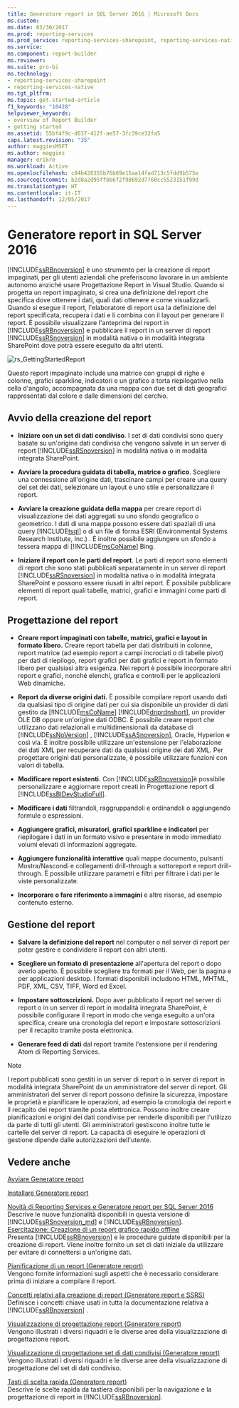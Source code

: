 ```yaml
---
title: Generatore report in SQL Server 2016 | Microsoft Docs
ms.custom: 
ms.date: 03/30/2017
ms.prod: reporting-services
ms.prod_service: reporting-services-sharepoint, reporting-services-native
ms.service: 
ms.component: report-builder
ms.reviewer: 
ms.suite: pro-bi
ms.technology:
- reporting-services-sharepoint
- reporting-services-native
ms.tgt_pltfrm: 
ms.topic: get-started-article
f1_keywords: "10428"
helpviewer_keywords:
- overview of Report Builder
- getting started
ms.assetid: 55bf4f9c-d037-412f-ae57-3fc39ce32fa5
caps.latest.revision: "35"
author: maggiesMSFT
ms.author: maggies
manager: erikre
ms.workload: Active
ms.openlocfilehash: c84b428355b76b69e15aa14fad713c5fdd9b575e
ms.sourcegitcommit: b2d8a2d95ffbb6f2f98692d7760cc5523151f99d
ms.translationtype: HT
ms.contentlocale: it-IT
ms.lasthandoff: 12/05/2017
---
```

# <a name="report-builder-in-sql-server-2016"></a>Generatore report in SQL Server 2016
  [!INCLUDE[ssRBnoversion](../../includes/ssrbnoversion-md.md)] è uno strumento per la creazione di report impaginati, per gli utenti aziendali che preferiscono lavorare in un ambiente autonomo anziché usare Progettazione Report in Visual Studio.  Quando si progetta un report impaginato, si crea una definizione del report che specifica dove ottenere i dati, quali dati ottenere e come visualizzarli. Quando si esegue il report, l'elaboratore di report usa la definizione del report specificata, recupera i dati e li combina con il layout per generare il report. È possibile visualizzare l'anteprima dei report in [!INCLUDE[ssRBnoversion](../../includes/ssrbnoversion-md.md)] e pubblicare il report in un server di report [!INCLUDE[ssRSnoversion](../../includes/ssrsnoversion-md.md)] in modalità nativa o in modalità integrata SharePoint dove potrà essere eseguito da altri utenti.  
  
 ![rs_GettingStartedReport](../../reporting-services/report-builder/media/rs-gettingstartedreport.png "rs_GettingStartedReport")  
  
 Questo report impaginato include una matrice con gruppi di righe e colonne, grafici sparkline, indicatori e un grafico a torta riepilogativo nella cella d'angolo, accompagnata da una mappa con due set di dati geografici rappresentati dal colore e dalle dimensioni del cerchio.  
  
##  <a name="JumpStartReptCreation"></a> Avvio della creazione del report  
  
-   **Iniziare con un set di dati condiviso**. I set di dati condivisi sono query basate su un'origine dati condivisa che vengono salvate in un server di report [!INCLUDE[ssRSnoversion](../../includes/ssrsnoversion-md.md)] in modalità nativa o in modalità integrata SharePoint.  
  
-   **Avviare la procedura guidata di tabella, matrice o grafico**. Scegliere una connessione all'origine dati, trascinare campi per creare una query del set dei dati, selezionare un layout e uno stile e personalizzare il report.  
  
-   **Avviare la creazione guidata della mappa** per creare report di visualizzazione dei dati aggregati su uno sfondo geografico o geometrico. I dati di una mappa possono essere dati spaziali di una query [!INCLUDE[tsql](../../includes/tsql-md.md)] o di un file di forma ESRI (Environmental Systems Research Institute, Inc.) . È inoltre possibile aggiungere un sfondo a tessera mappa di [!INCLUDE[msCoName](../../includes/msconame-md.md)] Bing.  
  
-   **Iniziare il report con le parti del report**. Le parti di report sono elementi di report che sono stati pubblicati separatamente in un server di report [!INCLUDE[ssRSnoversion](../../includes/ssrsnoversion-md.md)] in modalità nativa o in modalità integrata SharePoint e possono essere riusati in altri report. È possibile pubblicare elementi di report quali tabelle, matrici, grafici e immagini come parti di report.  
  
##  <a name="DesignRept"></a> Progettazione del report  
  
-   **Creare report impaginati con tabelle, matrici, grafici e layout in formato libero.** Creare report tabella per dati distribuiti in colonne, report matrice (ad esempio report a campi incrociati o di tabelle pivot) per dati di riepilogo, report grafici per dati grafici e report in formato libero per qualsiasi altra esigenza. Nei report è possibile incorporare altri report e grafici, nonché elenchi, grafica e controlli per le applicazioni Web dinamiche.  
  
-   **Report da diverse origini dati.** È possibile compilare report usando dati da qualsiasi tipo di origine dati per cui sia disponibile un provider di dati gestito da [!INCLUDE[msCoName](../../includes/msconame-md.md)] [!INCLUDE[dnprdnshort](../../includes/dnprdnshort-md.md)], un provider OLE DB oppure un'origine dati ODBC. È possibile creare report che utilizzano dati relazionali e multidimensionali da database di [!INCLUDE[ssNoVersion](../../includes/ssnoversion-md.md)] , [!INCLUDE[ssASnoversion](../../includes/ssasnoversion-md.md)], Oracle, Hyperion e così via. È inoltre possibile utilizzare un'estensione per l'elaborazione dei dati XML per recuperare dati da qualsiasi origine dei dati XML. Per progettare origini dati personalizzate, è possibile utilizzare funzioni con valori di tabella.  
  
-   **Modificare report esistenti.** Con [!INCLUDE[ssRBnoversion](../../includes/ssrbnoversion-md.md)]è possibile personalizzare e aggiornare report creati in Progettazione report di [!INCLUDE[ssBIDevStudioFull](../../includes/ssbidevstudiofull-md.md)].  
  
-   **Modificare i dati** filtrandoli, raggruppandoli e ordinandoli o aggiungendo formule o espressioni.  
  
-   **Aggiungere grafici, misuratori, grafici sparkline e indicatori** per riepilogare i dati in un formato visivo e presentare in modo immediato volumi elevati di informazioni aggregate.  
  
-   **Aggiungere funzionalità interattive** quali mappe documento, pulsanti Mostra/Nascondi e collegamenti drill-through a sottoreport e report drill-through. È possibile utilizzare parametri e filtri per filtrare i dati per le viste personalizzate.  
  
-   **Incorporare o fare riferimento a immagini** e altre risorse, ad esempio contenuto esterno.  
  
##  <a name="ManageRpt"></a> Gestione del report  
  
-   **Salvare la definizione del report** nel computer o nel server di report per poter gestire e condividere il report con altri utenti.  
  
-   **Scegliere un formato di presentazione** all'apertura del report o dopo averlo aperto. È possibile scegliere tra formati per il Web, per la pagina e per applicazioni desktop. I formati disponibili includono HTML, MHTML, PDF, XML, CSV, TIFF, Word ed Excel.  
  
-   **Impostare sottoscrizioni.** Dopo aver pubblicato il report nel server di report o in un server di report in modalità integrata SharePoint, è possibile configurare il report in modo che venga eseguito a un'ora specifica, creare una cronologia del report e impostare sottoscrizioni per il recapito tramite posta elettronica.  
  
-   **Generare feed di dati** dal report tramite l'estensione per il rendering Atom di Reporting Services.  
  
> [!NOTE]  
>  I report pubblicati sono gestiti in un server di report o in server di report in modalità integrata SharePoint da un amministratore del server di report. Gli amministratori del server di report possono definire la sicurezza, impostare le proprietà e pianificare le operazioni, ad esempio la cronologia dei report e il recapito dei report tramite posta elettronica. Possono inoltre creare pianificazioni e origini dei dati condivise per renderle disponibili per l'utilizzo da parte di tutti gli utenti. Gli amministratori gestiscono inoltre tutte le cartelle del server di report. La capacità di eseguire le operazioni di gestione dipende dalle autorizzazioni dell'utente.  
  
## <a name="see-also"></a>Vedere anche  
  [Avviare Generatore report](../../reporting-services/report-builder/start-report-builder.md)  
  
  [Installare Generatore report](../../reporting-services/install-windows/install-report-builder.md)

  [Novità di Reporting Services e Generatore report per SQL Server 2016](~/reporting-services/what-s-new-in-sql-server-reporting-services-ssrs.md)  
  Descrive le nuove funzionalità disponibili in questa versione di [!INCLUDE[ssRSnoversion_md](../../includes/ssrsnoversion-md.md)] e [!INCLUDE[ssRBnoversion](../../includes/ssrbnoversion-md.md)].   
  [Esercitazione: Creazione di un report grafico rapido offline](../../reporting-services/report-builder/tutorial-create-a-quick-chart-report-offline-report-builder.md)  
 Presenta [!INCLUDE[ssRBnoversion](../../includes/ssrbnoversion-md.md)] e le procedure guidate disponibili per la creazione di report. Viene inoltre fornito un set di dati iniziale da utilizzare per evitare di connettersi a un'origine dati.  
  
 [Pianificazione di un report &#40;Generatore report&#41;](../../reporting-services/report-design/planning-a-report-report-builder.md)  
 Vengono fornite informazioni sugli aspetti che è necessario considerare prima di iniziare a compilare il report.  
  
 [Concetti relativi alla creazione di report &#40;Generatore report e SSRS&#41;](../../reporting-services/report-design/report-authoring-concepts-report-builder-and-ssrs.md)  
 Definisce i concetti chiave usati in tutta la documentazione relativa a [!INCLUDE[ssRBnoversion](../../includes/ssrbnoversion-md.md)] .  
  
 [Visualizzazione di progettazione report &#40;Generatore report&#41;](../../reporting-services/report-builder/report-design-view-report-builder.md)  
 Vengono illustrati i diversi riquadri e le diverse aree della visualizzazione di progettazione report.  
  
 [Visualizzazione di progettazione set di dati condivisi &#40;Generatore report&#41;](../../reporting-services/report-builder/shared-dataset-design-view-report-builder.md)  
 Vengono illustrati i diversi riquadri e le diverse aree della visualizzazione di progettazione del set di dati condiviso.  
  
 [Tasti di scelta rapida &#40;Generatore report&#41;](../../reporting-services/report-builder/keyboard-shortcuts-report-builder.md)  
 Descrive le scelte rapida da tastiera disponibili per la navigazione e la progettazione di report in [!INCLUDE[ssRBnoversion](../../includes/ssrbnoversion-md.md)].  
  

